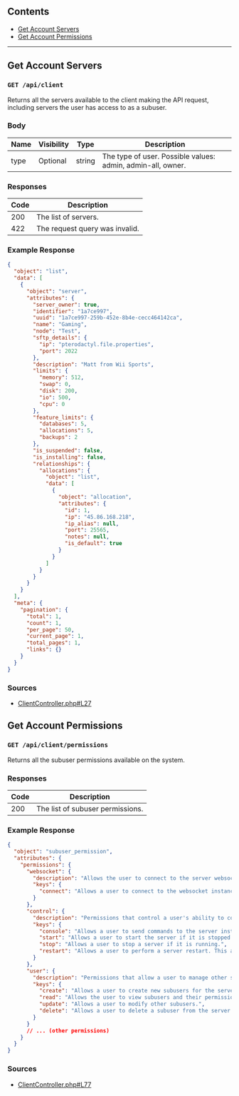 ## Contents

- [Get Account Servers](#get-account-servers)
- [Get Account Permissions](#get-account-permissions)

---

## Get Account Servers

### `GET /api/client`

Returns all the servers available to the client making the API request, including servers the user has access to as a subuser.

### Body

| Name | Visibility | Type   | Description                                                 |
| ---- | ---------- | ------ | ----------------------------------------------------------- |
| type | Optional   | string | The type of user. Possible values: admin, admin-all, owner. |

### Responses

| Code | Description                    |
| ---- | ------------------------------ |
| 200  | The list of servers.           |
| 422  | The request query was invalid. |

### Example Response

```json
{
  "object": "list",
  "data": [
    {
      "object": "server",
      "attributes": {
        "server_owner": true,
        "identifier": "1a7ce997",
        "uuid": "1a7ce997-259b-452e-8b4e-cecc464142ca",
        "name": "Gaming",
        "node": "Test",
        "sftp_details": {
          "ip": "pterodactyl.file.properties",
          "port": 2022
        },
        "description": "Matt from Wii Sports",
        "limits": {
          "memory": 512,
          "swap": 0,
          "disk": 200,
          "io": 500,
          "cpu": 0
        },
        "feature_limits": {
          "databases": 5,
          "allocations": 5,
          "backups": 2
        },
        "is_suspended": false,
        "is_installing": false,
        "relationships": {
          "allocations": {
            "object": "list",
            "data": [
              {
                "object": "allocation",
                "attributes": {
                  "id": 1,
                  "ip": "45.86.168.218",
                  "ip_alias": null,
                  "port": 25565,
                  "notes": null,
                  "is_default": true
                }
              }
            ]
          }
        }
      }
    }
  ],
  "meta": {
    "pagination": {
      "total": 1,
      "count": 1,
      "per_page": 50,
      "current_page": 1,
      "total_pages": 1,
      "links": {}
    }
  }
}
```

### Sources

- [ClientController.php#L27](https://github.com/pterodactyl/panel/blob/a9bdf7a1ef27a65f07ebbf71d8ea20285cdaf30f/app/Http/Controllers/Api/Client/ClientController.php#L27)

## Get Account Permissions

### `GET /api/client/permissions`

Returns all the subuser permissions available on the system.

### Responses

| Code | Description                      |
| ---- | -------------------------------- |
| 200  | The list of subuser permissions. |

### Example Response

```json
{
  "object": "subuser_permission",
  "attributes": {
    "permissions": {
      "websocket": {
        "description": "Allows the user to connect to the server websocket, giving them access to view console output and realtime server stats.",
        "keys": {
          "connect": "Allows a user to connect to the websocket instance for a server to stream the console."
        }
      },
      "control": {
        "description": "Permissions that control a user's ability to control the power state of a server, or send commands.",
        "keys": {
          "console": "Allows a user to send commands to the server instance via the console.",
          "start": "Allows a user to start the server if it is stopped.",
          "stop": "Allows a user to stop a server if it is running.",
          "restart": "Allows a user to perform a server restart. This allows them to start the server if it is offline, but not put the server in a completely stopped state."
        }
      },
      "user": {
        "description": "Permissions that allow a user to manage other subusers on a server. They will never be able to edit their own account, or assign permissions they do not have themselves.",
        "keys": {
          "create": "Allows a user to create new subusers for the server.",
          "read": "Allows the user to view subusers and their permissions for the server.",
          "update": "Allows a user to modify other subusers.",
          "delete": "Allows a user to delete a subuser from the server."
        }
      }
      // ... (other permissions)
    }
  }
}
```

### Sources

- [ClientController.php#L77](https://github.com/pterodactyl/panel/blob/a9bdf7a1ef27a65f07ebbf71d8ea20285cdaf30f/app/Http/Controllers/Api/Client/ClientController.php#L77)
